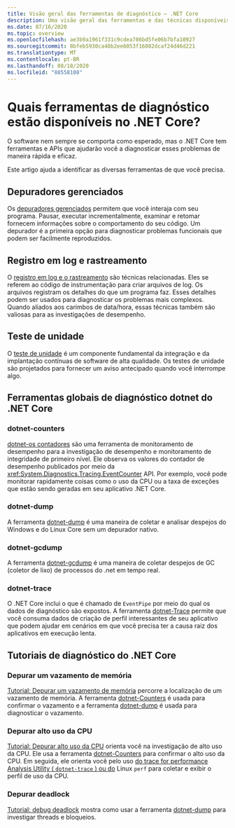 ```yaml
---
title: Visão geral das ferramentas de diagnóstico – .NET Core
description: Uma visão geral das ferramentas e das técnicas disponíveis para diagnosticar aplicativos .NET Core.
ms.date: 07/16/2020
ms.topic: overview
ms.openlocfilehash: ae3b9a1961f331c9cdea786bd5fe06b7bfa10927
ms.sourcegitcommit: 8bfeb5930ca48b2ee6053f16082dcaf24d46d221
ms.translationtype: MT
ms.contentlocale: pt-BR
ms.lasthandoff: 08/18/2020
ms.locfileid: "88558108"
---
```

# <a name="what-diagnostic-tools-are-available-in-net-core"></a>Quais ferramentas de diagnóstico estão disponíveis no .NET Core?

O software nem sempre se comporta como esperado, mas o .NET Core tem ferramentas e APIs que ajudarão você a diagnosticar esses problemas de maneira rápida e eficaz.

Este artigo ajuda a identificar as diversas ferramentas de que você precisa.

## <a name="managed-debuggers"></a>Depuradores gerenciados

Os [depuradores gerenciados](managed-debuggers.md) permitem que você interaja com seu programa. Pausar, executar incrementalmente, examinar e retomar fornecem informações sobre o comportamento do seu código. Um depurador é a primeira opção para diagnosticar problemas funcionais que podem ser facilmente reproduzidos.

## <a name="logging-and-tracing"></a>Registro em log e rastreamento

O [registro em log e o rastreamento](logging-tracing.md) são técnicas relacionadas. Eles se referem ao código de instrumentação para criar arquivos de log. Os arquivos registram os detalhes do que um programa faz. Esses detalhes podem ser usados para diagnosticar os problemas mais complexos. Quando aliados aos carimbos de data/hora, essas técnicas também são valiosas para as investigações de desempenho.

## <a name="unit-testing"></a>Teste de unidade

O [teste de unidade](../testing/index.md) é um componente fundamental da integração e da implantação contínuas de software de alta qualidade. Os testes de unidade são projetados para fornecer um aviso antecipado quando você interrompe algo.

## <a name="net-core-dotnet-diagnostic-global-tools"></a>Ferramentas globais de diagnóstico dotnet do .NET Core

### <a name="dotnet-counters"></a>dotnet-counters

[dotnet-os contadores](dotnet-counters.md) são uma ferramenta de monitoramento de desempenho para a investigação de desempenho e monitoramento de integridade de primeiro nível. Ele observa os valores do contador de desempenho publicados por meio da <xref:System.Diagnostics.Tracing.EventCounter> API. Por exemplo, você pode monitorar rapidamente coisas como o uso da CPU ou a taxa de exceções que estão sendo geradas em seu aplicativo .NET Core.

### <a name="dotnet-dump"></a>dotnet-dump

A ferramenta [dotnet-dump](dotnet-dump.md) é uma maneira de coletar e analisar despejos do Windows e do Linux Core sem um depurador nativo.

### <a name="dotnet-gcdump"></a>dotnet-gcdump

A ferramenta [dotnet-gcdump](dotnet-gcdump.md) é uma maneira de coletar despejos de GC (coletor de lixo) de processos do .net em tempo real.

### <a name="dotnet-trace"></a>dotnet-trace

O .NET Core inclui o que é chamado de `EventPipe` por meio do qual os dados de diagnóstico são expostos. A ferramenta [dotnet-Trace](dotnet-trace.md) permite que você consuma dados de criação de perfil interessantes de seu aplicativo que podem ajudar em cenários em que você precisa ter a causa raiz dos aplicativos em execução lenta.

## <a name="net-core-diagnostics-tutorials"></a>Tutoriais de diagnóstico do .NET Core

### <a name="debug-a-memory-leak"></a>Depurar um vazamento de memória

[Tutorial: Depurar um vazamento de memória](debug-memory-leak.md) percorre a localização de um vazamento de memória. A ferramenta [dotnet-Counters](dotnet-counters.md) é usada para confirmar o vazamento e a ferramenta [dotnet-dump](dotnet-dump.md) é usada para diagnosticar o vazamento.

### <a name="debug-high-cpu-usage"></a>Depurar alto uso da CPU

[Tutorial: Depurar alto uso da CPU](debug-highcpu.md) orienta você na investigação de alto uso da CPU. Ele usa a ferramenta [dotnet-Counters](dotnet-counters.md) para confirmar o alto uso da CPU. Em seguida, ele orienta você pelo uso [do trace for performance Analysis Utility ( `dotnet-trace` ) ou do](dotnet-trace.md) Linux `perf` para coletar e exibir o perfil de uso da CPU.

### <a name="debug-deadlock"></a>Depurar deadlock

[Tutorial: debug deadlock](debug-deadlock.md) mostra como usar a ferramenta [dotnet-dump](dotnet-dump.md) para investigar threads e bloqueios.
